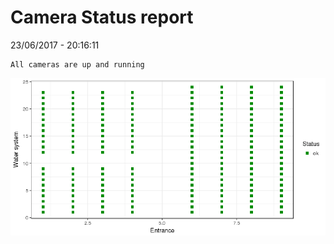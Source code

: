 Camera Status report
================
23/06/2017 - 20:16:11

    All cameras are up and running

![](camreport_files/figure-markdown_github/unnamed-chunk-2-1.png)
